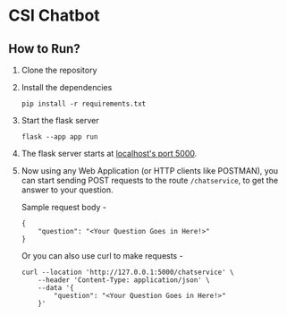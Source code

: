 # CSI Chatbot

## How to Run?
1. Clone the repository
2. Install the dependencies 
    ```
    pip install -r requirements.txt
    ```
3. Start the flask server
    ```
    flask --app app run
    ```
3. The flask server starts at [localhost's port 5000](http://127.0.0.1:5000).
4. Now using any Web Application (or HTTP clients like POSTMAN), you can start sending POST requests to the route `/chatservice`, to get the answer to your question.

    Sample request body -
    ```
    {
        "question": "<Your Question Goes in Here!>"
    }
    ```

    Or you can also use curl to make requests -
    ```
    curl --location 'http://127.0.0.1:5000/chatservice' \
        --header 'Content-Type: application/json' \
        --data '{
            "question": "<Your Question Goes in Here!>"
        }'
    ```